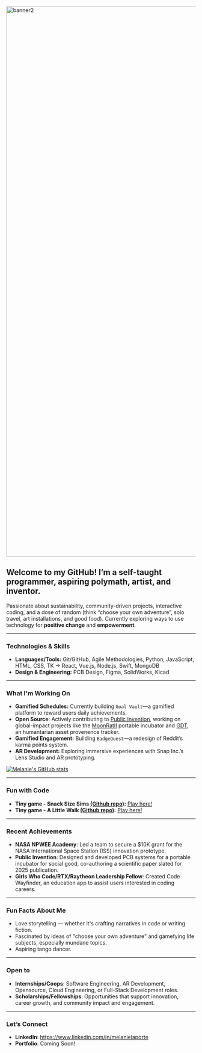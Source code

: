 <img width="1463" alt="banner2" src="https://github.com/user-attachments/assets/9047bda8-871f-4e04-946b-141c93481074">

## Welcome to my GitHub! I’m a self-taught programmer, aspiring polymath, artist, and inventor. 
Passionate about sustainability, community-driven projects, interactive coding, and a dose of random (think “choose your own adventure”, solo travel, art installations, and good food). Currently exploring ways to use technology for **positive change** and **empowerment**.

---

### Technologies & Skills  
- **Languages/Tools:** Git/GitHub, Agile Methodologies, Python, JavaScript, HTML, CSS, TK -> React, Vue.js, Node.js, Swift, MongoDB
- **Design & Engineering:** PCB Design, Figma, SolidWorks, Kicad
  
---

### What I'm Working On  
- **Gamified Schedules:** Currently building `Goal Vault`—a gamified platform to reward users daily achievements.
- **Open Source**: Actively contributing to [Public Invention](https://publicinvention.github.io/), working on global-impact projects like the [MoonRatII](https://github.com/melanielaporte/moonrat) portable incubator and [GDT](https://github.com/gosqasorg/asset-provenance-tracking), an humantarian asset provenence tracker.
- **Gamified Engagement:** Building `BadgeQuest`—a redesign of Reddit’s karma points system.  
- **AR Development:** Exploring immersive experiences with Snap Inc.’s Lens Studio and AR prototyping.

[![Melanie's GitHub stats](https://github-readme-stats.vercel.app/api?username=MelanieLaporte&include_all_commits=true&theme=aura)](https://github.com/anuraghazra/github-readme-stats)

---

### Fun with Code
- **Tiny game - Snack Size Sims [(Github repo)](https://github.com/melanielaporte/snackSizeSims):** [Play here!](https://codepen.io/melanielaporte/pen/KwPpyey)
- **Tiny game - A Little Walk [(Github repo)](https://github.com/melanielaporte/aLittleWalk):** [Play here!](https://codepen.io/melanielaporte/pen/OPLVOON)

---

### Recent Achievements  
- **NASA NPWEE Academy**: Led a team to secure a $10K grant for the NASA International Space Station (ISS) innovation prototype.  
- **Public Invention**: Designed and developed PCB systems for a portable incubator for social good, co-authoring a scientific paper slated for 2025 publication.  
- **Girls Who Code/RTX/Raytheon Leadership Fellow**: Created Code Wayfinder, an education app to assist users interested in coding careers. 

---

### Fun Facts About Me  
- Love storytelling — whether it's crafting narratives in code or writing fiction.  
- Fascinated by ideas of "choose your own adventure" and gamefying life subjects, especially mundane topics. 
- Aspiring tango dancer.

---

### Open to  
- **Internships/Coops**: Software Engineering, AR Development, Opensource, Cloud Engineering, or Full-Stack Development roles.  
- **Scholarships/Fellowships**: Opportunities that support innovation, career growth, and community impact and engagement.

---

### Let’s Connect  
- **LinkedIn**: https://www.linkedin.com/in/melanielaporte
- **Portfolio**: Coming Soon! 
